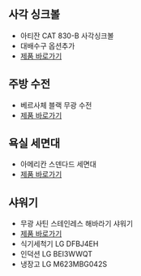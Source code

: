 ## 사각 싱크볼
- 아티잔 CAT 830-B 사각싱크볼
- 대배수구 옵션추가 
- [제품 바로가기](https://smartstore.naver.com/tnd191218/products/4956617962?NaPm=ct%3Dle2se50g%7Cci%3D81b44fecc483e7c7935d9fc8710b4c3dac2fca17%7Ctr%3Dslsl%7Csn%3D1116393%7Chk%3D953b3ff8138e00a834557491911dba29923a55eb)

## 주방 수전
- 베르사체 블랙 무광 수전 
- [제품 바로가기](https://smartstore.naver.com/seojunbuiltinmall/products/5832039694?NaPm=ct%3Dle2t2twg%7Cci%3D5f2547cc0a32bd562d54a2ed09607bae034e6228%7Ctr%3Dimg%7Csn%3D894337%7Chk%3Dd22bc69d3e3aecb43b2ab3fe9faa0c0f44518fdb)

## 욕실 세면대
- 아메리칸 스덴다드 세면대 
- [제품 바로가기](https://smartstore.naver.com/smartstore_honambath_com/products/4816427636?NaPm=ct%3Dle2tare8%7Cci%3Ded648116feb5f182e2a2ed45783cc581c7bae242%7Ctr%3Dslct%7Csn%3D654791%7Chk%3D061523c06c99009376a3e6f582ac7e44f0bc640e)

## 샤워기
- 무광 사틴 스테인레스 해바라기 샤워기
- [제품 바로가기](https://smartstore.naver.com/monceramic/products/6044046849?NaPm=ct%3Dle2tw700%7Cci%3D19e046a8640a25f4cd2207e6ec6caa7cd30e8124%7Ctr%3Dslct%7Csn%3D468496%7Chk%3D2fe7e21d9191809e44632124d113b749800d78fc)
- 식기세척기 LG DFBJ4EH 
- 인덕션 LG BEI3WWQT
- 냉장고 LG M623MBG042S
